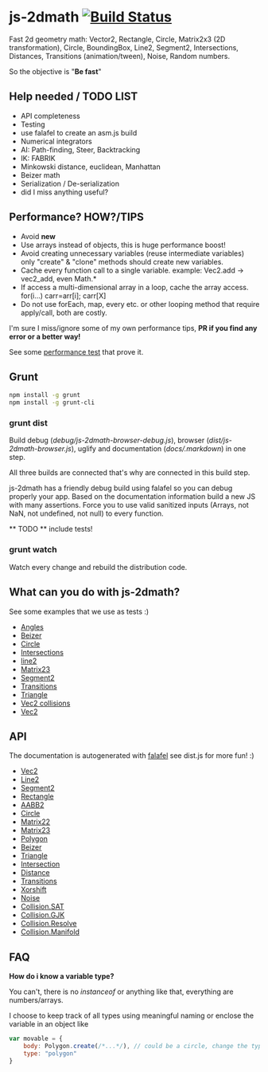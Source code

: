 # js-2dmath [![Build Status](https://secure.travis-ci.org/llafuente/js-2dmath.png?branch=master)](http://travis-ci.org/llafuente/js-2dmath)


Fast 2d geometry math: Vector2, Rectangle, Circle, Matrix2x3 (2D transformation), Circle, BoundingBox, Line2, Segment2, Intersections, Distances, Transitions (animation/tween), Noise, Random numbers.

So the objective is "**Be fast**"


## Help needed / TODO LIST

* API completeness
* Testing
* use falafel to create an asm.js build
* Numerical integrators
* AI: Path-finding, Steer, Backtracking
* IK: FABRIK
* Minkowski distance, euclidean, Manhattan
* Beizer math
* Serialization / De-serialization
* did I miss anything useful?


## Performance? HOW?/TIPS

* Avoid **new**
* Use arrays instead of objects, this is huge performance boost!
* Avoid creating unnecessary variables (reuse intermediate variables) only "create" & "clone" methods should create new variables.
* Cache every function call to a single variable. example: Vec2.add -> vec2_add, even Math.*
* If access a multi-dimensional array in a loop, cache the array access. for(i...) carr=arr[i]; carr[X]
* Do not use forEach, map, every etc. or other looping method that require apply/call, both are costly.

I'm sure I miss/ignore some of my own performance tips, **PR if you find any error or a better way!**

See some [performance test](https://github.com/llafuente/js-2dmath/blob/master/js-performance-tests.markdown) that prove it.

## Grunt

```bash
npm install -g grunt
npm install -g grunt-cli
```

### grunt dist

Build debug (*debug/js-2dmath-browser-debug.js*), browser (*dist/js-2dmath-browser.js*), uglify and documentation (*docs/.markdown*) in one step.

All three builds are connected that's why are connected in this build step.

js-2dmath has a friendly debug build using falafel so you can debug properly your app.
Based on the documentation information build a new JS with many assertions.
Force you to use valid sanitized inputs (Arrays, not NaN, not undefined, not null) to every function.

** TODO ** include tests!

### grunt watch

Watch every change and rebuild the distribution code.


## What can you do with js-2dmath?

See some examples that we use as tests :)

* [Angles](http://htmlpreview.github.io/?https://github.com/llafuente/js-2dmath/blob/master/test/angle.html)
* [Beizer](http://htmlpreview.github.io/?https://github.com/llafuente/js-2dmath/blob/master/test/beizer.html)
* [Circle](http://htmlpreview.github.io/?https://github.com/llafuente/js-2dmath/blob/master/test/circle.html)
* [Intersections](http://htmlpreview.github.io/?https://github.com/llafuente/js-2dmath/blob/master/test/intersections.html)
* [line2](http://htmlpreview.github.io/?https://github.com/llafuente/js-2dmath/blob/master/test/line2.html)
* [Matrix23](http://htmlpreview.github.io/?https://github.com/llafuente/js-2dmath/blob/master/test/matrix23.html)
* [Segment2](http://htmlpreview.github.io/?https://github.com/llafuente/js-2dmath/blob/master/test/segment2.html)
* [Transitions](http://htmlpreview.github.io/?https://github.com/llafuente/js-2dmath/blob/master/test/transitions.html)
* [Triangle](http://htmlpreview.github.io/?https://github.com/llafuente/js-2dmath/blob/master/test/triangle.html)
* [Vec2 collisions](http://htmlpreview.github.io/?https://github.com/llafuente/js-2dmath/blob/master/test/vec2-collisions.html)
* [Vec2](http://htmlpreview.github.io/?https://github.com/llafuente/js-2dmath/blob/master/test/vec2.html)


## API

The documentation is autogenerated with [falafel](https://github.com/substack/node-falafel) see dist.js for more fun! :)

* [Vec2](https://github.com/llafuente/js-2dmath/blob/master/docs/vec2.markdown)
* [Line2](https://github.com/llafuente/js-2dmath/blob/master/docs/line2.markdown)
* [Segment2](https://github.com/llafuente/js-2dmath/blob/master/docs/segment2.markdown)
* [Rectangle](https://github.com/llafuente/js-2dmath/blob/master/docs/rectangle.markdown)
* [AABB2](https://github.com/llafuente/js-2dmath/blob/master/docs/aabb2.markdown)
* [Circle](https://github.com/llafuente/js-2dmath/blob/master/docs/circle.markdown)
* [Matrix22](https://github.com/llafuente/js-2dmath/blob/master/docs/matrix22.markdown)
* [Matrix23](https://github.com/llafuente/js-2dmath/blob/master/docs/matrix23.markdown)
* [Polygon](https://github.com/llafuente/js-2dmath/blob/master/docs/polygon.markdown)
* [Beizer](https://github.com/llafuente/js-2dmath/blob/master/docs/beizer.markdown)
* [Triangle](https://github.com/llafuente/js-2dmath/blob/master/docs/triangle.markdown)
* [Intersection](https://github.com/llafuente/js-2dmath/blob/master/docs/intersection.markdown)
* [Distance](https://github.com/llafuente/js-2dmath/blob/master/docs/distance.markdown)
* [Transitions](https://github.com/llafuente/js-2dmath/blob/master/docs/transitions.markdown)
* [Xorshift](https://github.com/llafuente/js-2dmath/blob/master/docs/xorshift.markdown)
* [Noise](https://github.com/llafuente/js-2dmath/blob/master/docs/noise.markdown)
* [Collision.SAT](https://github.com/llafuente/js-2dmath/blob/master/docs/collision-sat.markdown)
* [Collision.GJK](https://github.com/llafuente/js-2dmath/blob/master/docs/collision-gjk.markdown)
* [Collision.Resolve](https://github.com/llafuente/js-2dmath/blob/master/docs/collision-resolve.markdown)
* [Collision.Manifold](https://github.com/llafuente/js-2dmath/blob/master/docs/collision-manifold.markdown)



## FAQ

**How do i know a variable type?**

You can't, there is no *instanceof* or anything like that, everything are numbers/arrays.

I choose to keep track of all types using meaningful naming or enclose the variable in an object like

```js
var movable = {
    body: Polygon.create(/*...*/), // could be a circle, change the type...
    type: "polygon"
}
```